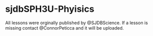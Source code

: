 sjdbSPH3U-Phyisics
==================
All lessons were orginally published by @SJDBScience.
If a lesson is missing contact @ConnorPeticca and it will be uploaded.
